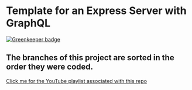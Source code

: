 # Template for an Express Server with GraphQL

[![Greenkeeper badge](https://badges.greenkeeper.io/jamesallain/ncp-server.svg)](https://greenkeeper.io/)

## The branches of this project are sorted in the order they were coded.

[Click me for the YouTube playlist associated with this repo](https://www.youtube.com/playlist?list=PLN3n1USn4xlnXfLBuSMFcYM5yei4oxdxB)

